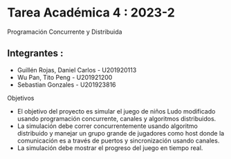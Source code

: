 # Tarea Académica 4 : 2023-2
Programación Concurrente y Distribuida

## Integrantes :
- Guillén Rojas, Daniel Carlos	-	U201920113
- Wu Pan, Tito Peng 	-		U201921200
- Sebastian Gonzales	-		U201923816

Objetivos
- El objetivo del proyecto es simular el juego de niños Ludo modificado usando programación concurrente, canales y algoritmos distribuidos.
- La simulación debe correr concurrentemente usando algoritmo distribuido y manejar un grupo grande de jugadores como host donde la comunicación es a través de puertos y sincronización usando canales.
- La simulación debe mostrar el progreso del juego en tiempo real. 


